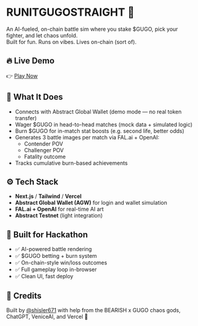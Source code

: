 # RUNITGUGOSTRAIGHT 🥊

An AI-fueled, on-chain battle sim where you stake $GUGO, pick your fighter, and let chaos unfold.  
Built for fun. Runs on vibes. Lives on-chain (sort of).

## 🔥 Live Demo

👉 [Play Now](https://runitgugostraight.vercel.app)

## 🧠 What It Does

- Connects with Abstract Global Wallet (demo mode — no real token transfer)
- Wager $GUGO in head-to-head matches (mock data + simulated logic)
- Burn $GUGO for in-match stat boosts (e.g. second life, better odds)
- Generates 3 battle images per match via FAL.ai + OpenAI:
  - Contender POV
  - Challenger POV
  - Fatality outcome
- Tracks cumulative burn-based achievements

## ⚙️ Tech Stack

- **Next.js** / **Tailwind** / **Vercel**
- **Abstract Global Wallet (AGW)** for login and wallet simulation
- **FAL.ai + OpenAI** for real-time AI art
- **Abstract Testnet** (light integration)

## 🧪 Built for Hackathon

- ✅ AI-powered battle rendering
- ✅ $GUGO betting + burn system
- ✅ On-chain-style win/loss outcomes
- ✅ Full gameplay loop in-browser
- ✅ Clean UI, fast deploy

## 🤙 Credits

Built by [@shisler671](https://x.com/shisler671) with help from the BEARISH x GUGO chaos gods, ChatGPT, VeniceAI, and Vercel 💨

